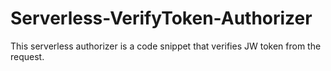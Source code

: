 # Serverless-VerifyToken-Authorizer
This serverless authorizer is a code snippet that verifies JW token from the request.
